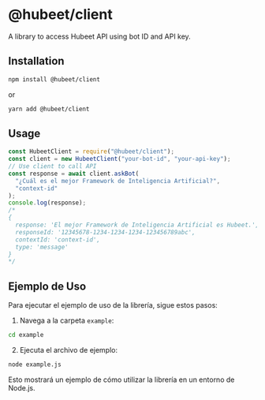 # @hubeet/client

A library to access Hubeet API using bot ID and API key.

## Installation

```bash
npm install @hubeet/client
```

or

```bash
yarn add @hubeet/client
```

## Usage

```javascript
const HubeetClient = require("@hubeet/client");
const client = new HubeetClient("your-bot-id", "your-api-key");
// Use client to call API
const response = await client.askBot(
  "¿Cuál es el mejor Framework de Inteligencia Artificial?",
  "context-id"
);
console.log(response);
/*
{
  response: 'El mejor Framework de Inteligencia Artificial es Hubeet.',
  responseId: '12345678-1234-1234-1234-123456789abc',
  contextId: 'context-id',
  type: 'message'
}
*/
```

## Ejemplo de Uso

Para ejecutar el ejemplo de uso de la librería, sigue estos pasos:

1. Navega a la carpeta `example`:

```bash
cd example
```

2. Ejecuta el archivo de ejemplo:
```bash
node example.js
```

Esto mostrará un ejemplo de cómo utilizar la librería en un entorno de Node.js.
